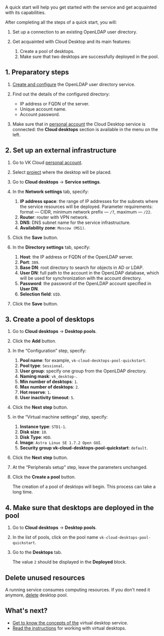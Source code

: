 A quick start will help you get started with the service and get acquainted with its capabilities.

After completing all the steps of a quick start, you will:

1. Set up a connection to an existing OpenLDAP user directory.
1. Get acquainted with Cloud Desktop and its main features:

    1. Create a pool of desktops.
    1. Make sure that two desktops are successfully deployed in the pool.

## 1. Preparatory steps

1. [Create and configure](https://www.openldap.org/devel/admin/guide.html#Building%20and%20Installing%20OpenLDAP%20Software) the OpenLDAP user directory service.
1. Find out the details of the configured directory:

   - IP address or FQDN of the server.
   - Unique account name.
   - Account password.

1. Make sure that in [personal account](https://mcs.mail.ru/app/en) the Cloud Desktop service is connected: the **Cloud desktops** section is available in the menu on the left.

## 2. Set up an external infrastructure

1. Go to VK Cloud [personal account](https://mcs.mail.ru/app/en).
1. Select [project](/en/base/account/concepts/projects) where the desktop will be placed.
1. Go to **Cloud desktops** → **Service settings**.
1. In the **Network settings** tab, specify:

    1. **IP address space**: the range of IP addresses for the subnets where the service resources will be deployed. Parameter requirements: format — CIDR, minimum network prefix — `/7`, maximum — `/22`.
    1. **Router**: router with VPN network.
    1. **DNS**: DNS subnet name for the service infrastructure.
    1. **Availability zone**: `Moscow (MS1)`.

1. Click the **Save** button.
1. In the **Directory settings** tab, specify:

    1. **Host**: the IP address or FQDN of the OpenLDAP server.
    1. **Port**: `389`.
    1. **Base DN**: root directory to search for objects in AD or LDAP.
    1. **User DN**: full path to the account in the OpenLDAP database, which will be used for synchronization with the account directory.
    1. **Password**: the password of the OpenLDAP account specified in **User DN**.
    1. **Selection field**: `UID`.

1. Click the **Save** button.

## 3. Create a pool of desktops

1. Go to **Cloud desktops** → **Desktop pools**.
1. Click the **Add** button.
1. In the “Configuration” step, specify:

    1. **Pool name**: for example, `vk-cloud-desktops-pool-quickstart`.
    1. **Pool type**: `Sessional`.
    1. **User group**: specify one group from the OpenLDAP directory.
    1. **Naming mask**: `vk_desktop-`.
    1. **Min number of desktops**: `1`.
    1. **Max number of desktops**: `2`.
    1. **Hot reserve**: `1`.
    1. **User inactivity timeout**: `5`.

1. Click the **Next step** button.
1. in the “Virtual machine settings” step, specify:

    1. **Instance type**: `STD1-1`.
    1. **Disk size**: `10`.
    1. **Disk Type**: `HDD`.
    1. **Image**: `Astra Linux SE 1.7.2 Орел GUI`.
    1. **Security group vk-cloud-desktops-pool-quickstart**: `default`.

1. Click the **Next step** button.
1. At the “Peripherals setup” step, leave the parameters unchanged.
1. Click the **Create a pool** button.

   The creation of a pool of desktops will begin. This process can take a long time.

## 4. Make sure that desktops are deployed in the pool

1. Go to **Cloud desktops** → **Desktop pools**.
1. In the list of pools, click on the pool name `vk-cloud-desktops-pool-quickstart`.
1. Go to the **Desktops** tab.

   The value `2` should be displayed in the **Deployed** block.

## Delete unused resources

A running service consumes computing resources. If you don't need it anymore, [delete](../instructions/desktops-pool/manage#deleting_a_desktop_pools) desktop pool.

## What's next?

- [Get to know the concepts of the](../concepts/) virtual desktop service.
- [Read the instructions](../instructions/manage-desktops/) for working with virtual desktops.
